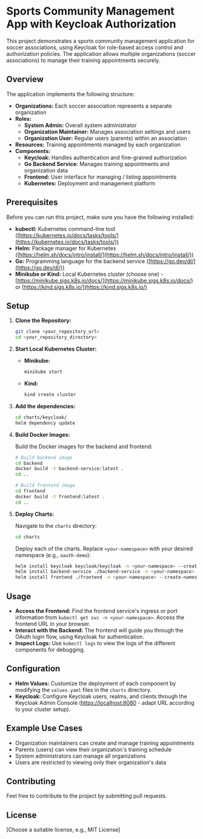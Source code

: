 # Sports Community Management App with Keycloak Authorization

This project demonstrates a sports community management application for soccer associations, using Keycloak for role-based access control
and authorization policies. The application allows multiple organizations (soccer associations) to manage their training appointments
securely.

## Overview

The application implements the following structure:

* **Organizations:** Each soccer association represents a separate organization
* **Roles:**
    * **System Admin:** Overall system administrator
    * **Organization Maintainer:** Manages association settings and users
    * **Organization User:** Regular users (parents) within an association
* **Resources:** Training appointments managed by each organization
* **Components:**
    * **Keycloak:** Handles authentication and fine-grained authorization
    * **Go Backend Service:** Manages training appointments and organization data
    * **Frontend:** User interface for managing / listing appointments
    * **Kubernetes:** Deployment and management platform

## Prerequisites

Before you can run this project, make sure you have the following installed:

*   **kubectl:** Kubernetes command-line tool ([https://kubernetes.io/docs/tasks/tools/](https://kubernetes.io/docs/tasks/tools/))
*   **Helm:** Package manager for Kubernetes ([https://helm.sh/docs/intro/install/](https://helm.sh/docs/intro/install/))
*   **Go:** Programming language for the backend service ([https://go.dev/dl/](https://go.dev/dl/))
*   **Minikube or Kind:**  Local Kubernetes cluster (choose one) -  [https://minikube.sigs.k8s.io/docs/](https://minikube.sigs.k8s.io/docs/) or [https://kind.sigs.k8s.io/](https://kind.sigs.k8s.io/)

## Setup

1.  **Clone the Repository:**
    ```bash
    git clone <your_repository_url>
    cd <your_repository_directory>
    ```

2.  **Start Local Kubernetes Cluster:**
    *   **Minikube:**
        ```bash
        minikube start
        ```
    *   **Kind:**
        ```bash
        kind create cluster
        ```

3.  **Add the dependencies:**
    ```bash
    cd charts/keycloak/
    helm dependency update
    ```

4.  **Build Docker Images:**

    Build the Docker images for the backend and frontend:

    ```bash
    # Build backend image
    cd backend
    docker build -t backend-service:latest .
    cd ..

    # Build frontend image
    cd frontend
    docker build -t frontend:latest .
    cd ..
    ```

5.  **Deploy Charts:**

    Navigate to the `charts` directory:

    ```bash
    cd charts
    ```

    Deploy each of the charts. Replace `<your-namespace>` with your desired namespace (e.g., `oauth-demo`):

    ```bash
    helm install keycloak keycloak/keycloak -n <your-namespace> --create-namespace
    helm install backend-service ./backend-service -n <your-namespace> --create-namespace
    helm install frontend ./frontend -n <your-namespace> --create-namespace
    ```

## Usage

*   **Access the Frontend:**  Find the frontend service's ingress or port information from `kubectl get svc -n <your-namespace>`.  Access the frontend URL in your browser.
*   **Interact with the Backend:**  The frontend will guide you through the OAuth login flow, using Keycloak for authentication.
*   **Inspect Logs:**  Use `kubectl logs` to view the logs of the different components for debugging.

## Configuration

*   **Helm Values:**  Customize the deployment of each component by modifying the `values.yaml` files in the `charts` directory.
*   **Keycloak:**  Configure Keycloak users, realms, and clients through the Keycloak Admin Console ([https://localhost:8080](https://localhost:8080) - adapt URL according to your cluster setup).

## Example Use Cases

* Organization maintainers can create and manage training appointments
* Parents (users) can view their organization's training schedule
* System administrators can manage all organizations
* Users are restricted to viewing only their organization's data

## Contributing

Feel free to contribute to the project by submitting pull requests.

## License

[Choose a suitable license, e.g., MIT License]
